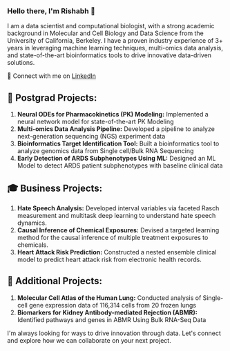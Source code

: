 ### Hello there, I'm Rishabh 👋

I am a data scientist and computational biologist, with a strong academic background in Molecular and Cell Biology and Data Science from the University of California, Berkeley. I have a proven industry experience of 3+ years in leveraging  machine learning techniques, multi-omics data analysis, and state-of-the-art bioinformatics tools to drive innovative data-driven solutions.

🔗 Connect with me on [LinkedIn](https://www.linkedin.com/in/rishabhgoe/)


## 🔬 Postgrad Projects:
1. **Neural ODEs for Pharmacokinetics (PK) Modeling:** Implemented a neural network model for state-of-the-art PK Modeling
2. **Multi-omics Data Analysis Pipeline:** Developed a pipeline to analyze next-generation sequencing (NGS) experiment data
3. **Bioinformatics Target Identification Tool:** Built a bioinformatics tool to analyze genomics data from Single cell/Bulk RNA Sequencing
4. **Early Detection of ARDS Subphenotypes Using ML:** Designed an ML Model to detect ARDS patient subphenotypes with baseline clinical data

## 🎓 Business Projects:
1. **Hate Speech Analysis:** Developed interval variables via faceted Rasch measurement and multitask deep learning to understand hate speech dynamics.
2. **Causal Inference of Chemical Exposures:** Devised a targeted learning method for the causal inference of multiple treatment exposures to chemicals.
3. **Heart Attack Risk Prediction:** Constructed a nested ensemble clinical model to predict heart attack risk from electronic health records.

## 🔭 Additional Projects:
1. **Molecular Cell Atlas of the Human Lung:** Conducted analysis of Single-cell gene expression data of 116,314 cells from 20 frozen lungs
2. **Biomarkers for Kidney Antibody-mediated Rejection (ABMR):** Identified pathways and genes in ABMR Using Bulk RNA-Seq Data

I'm always looking for ways to drive innovation through data. Let's connect and explore how we can collaborate on your next project.

<!--
**rishabh297/rishabh297** is a ✨ _special_ ✨ repository because its `README.md` (this file) appears on your GitHub profile.

Here are some ideas to get you started:

- 🔭 I’m currently working on ...
- 🌱 I’m currently learning ...
- 👯 I’m looking to collaborate on ...
- 🤔 I’m looking for help with ...
- 💬 Ask me about ...
- 📫 How to reach me: ...
- 😄 Pronouns: ...
- ⚡ Fun fact: ...
-->

